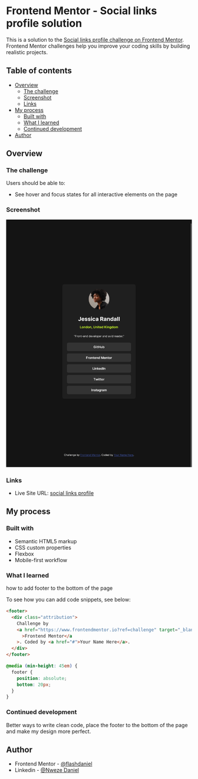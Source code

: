 # Frontend Mentor - Social links profile solution

This is a solution to the [Social links profile challenge on Frontend Mentor](https://www.frontendmentor.io/challenges/social-links-profile-UG32l9m6dQ). Frontend Mentor challenges help you improve your coding skills by building realistic projects.

## Table of contents

- [Overview](#overview)
  - [The challenge](#the-challenge)
  - [Screenshot](#screenshot)
  - [Links](#links)
- [My process](#my-process)
  - [Built with](#built-with)
  - [What I learned](#what-i-learned)
  - [Continued development](#continued-development)
- [Author](#author)

## Overview

### The challenge

Users should be able to:

- See hover and focus states for all interactive elements on the page

### Screenshot

![](./assets/images/ScreenShot.png)

### Links

- Live Site URL: [social links profile](https://social-links-profile-main3013.netlify.app/)

## My process

### Built with

- Semantic HTML5 markup
- CSS custom properties
- Flexbox
- Mobile-first workflow

### What I learned

how to add footer to the bottom of the page

To see how you can add code snippets, see below:

```html
<footer>
  <div class="attribution">
    Challenge by
    <a href="https://www.frontendmentor.io?ref=challenge" target="_blank"
      >Frontend Mentor</a
    >. Coded by <a href="#">Your Name Here</a>.
  </div>
</footer>
```

```css
@media (min-height: 45em) {
  footer {
    position: absolute;
    bottom: 20px;
  }
}
```

### Continued development

Better ways to write clean code, place the footer to the bottom of the page and make my design more perfect.

## Author

- Frontend Mentor - [@flashdaniel](https://www.frontendmentor.io/profile/Flashdaniel)
- Linkedin - [@Nweze Daniel](https://www.linkedin.com/in/daniel-nweze-017909214/)
